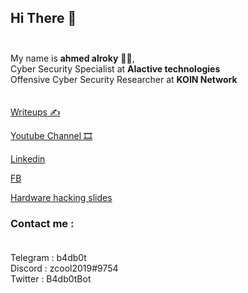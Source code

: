 ## Hi There 👋<br><br>
My name  is  <b>ahmed  alroky</b> 👨‍💻,<br>
Cyber Security Specialist at <b>AIactive technologies</b><br>
Offensive Cyber Security Researcher at <b>KOIN Network</b><br>
<br>
<br>
[Writeups ✍️](writeup)

[Youtube Channel 🎞](https://www.youtube.com/ahmedalroky)

[Linkedin](https://www.linkedin.com/in/ahmedalroky/)

[FB](https://www.facebook.com/alroky1)

[Hardware hacking slides](https://github.com/ahmedalroky/Hardware-Hacking)

### Contact me :<br><br>
Telegram : b4db0t<br>
Discord : zcool2019#9754<br>
Twitter : B4db0tBot<br>
